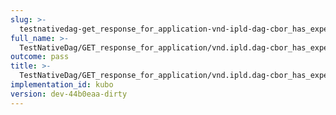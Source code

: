 ```yaml
---
slug: >-
  testnativedag-get_response_for_application-vnd-ipld-dag-cbor_has_expected_content-type
full_name: >-
  TestNativeDag/GET_response_for_application/vnd.ipld.dag-cbor_has_expected_Content-Type
outcome: pass
title: >-
  TestNativeDag/GET_response_for_application/vnd.ipld.dag-cbor_has_expected_Content-Type
implementation_id: kubo
version: dev-44b0eaa-dirty
---
```


